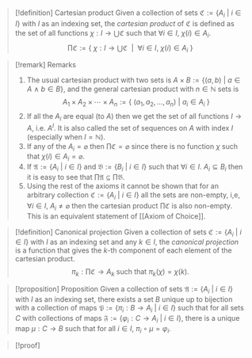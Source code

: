 >[!definition] Cartesian product
>Given a collection of sets $\mathfrak{C}:=\{A_i\ |\ i\in I\}$ with $I$ as an indexing set, the *cartesian product* of $\mathfrak{C}$ is defined as the set of all functions $\chi:I\to \bigcup\mathfrak{C}$ such that $\forall i\in I,\ \chi(i)\in A_i$.
>$$ \prod\mathfrak{C}:=\big\{\ \chi:I\to \bigcup\mathfrak{C}\ \ |\ \ \forall i\in I,\ \chi(i)\in A_i\ \big\}$$

>[!remark] Remarks
>1. The usual cartesian product with two sets is $A\times B:=\{(a,b)\ |\ a\in A\ \land\ b\in B\}$, and the general cartesian product with $n\in\mathbb{N}$ sets is 
>$$ A_1\times A_2\times\cdots\times A_n:=\big\{\ (a_1,a_2,\ldots, a_n)\ |\ a_i\in A_i\ \big\}$$ 
>2. If all the $A_i$ are equal (to $A$) then we get the set of all functions $I\to A$, i.e. $A^I$. It is also called the set of sequences on $A$ with index $I$ (especially when $I=\mathbb{N}$).
>3. If any of the $A_i=\varnothing$ then $\prod\mathfrak{C}=\varnothing$ since there is no function $\chi$ such that $\chi(i)\in A_i=\varnothing$.
>4. If $\mathfrak{A}:=\{A_i\ |\ i\in I\}$ and $\mathfrak{B}:=\{B_i\ |\ i\in I\}$ such that $\forall i\in I.\ A_i\subseteq B_i$ then it is easy to see that $\prod\mathfrak{A}\subseteq\prod\mathfrak{B}$.
>5. Using the rest of the axioms it cannot be shown that for an arbitrary collection $\mathfrak{C}:=\{A_i\ |\ i\in I\}$ all the sets are non-empty, i,e, $\forall i\in I,\ A_i\neq\varnothing$ then the cartesian product $\prod\mathfrak{C}$ is also non-empty. This is an equivalent statement of [[Axiom of Choice]].

>[!definition] Canonical projection
>Given a collection of sets $\mathfrak{C}:=\{A_i\ |\ i\in I\}$ with $I$ as an indexing set and any $k\in I$, the *canonical projection* is a function that gives the $k$-th component of each element of the cartesian product.$$ \pi_k:\prod\mathfrak{C}\to A_k\ \text{such that}\ \pi_k(\chi)=\chi(k).$$


>[!proposition] Proposition
>Given a collection of sets $\mathfrak{A}:=\{A_i\ |\ i\in I\}$ with $I$ as an indexing set, there exists a set $B$ unique up to bijection with a collection of maps $\mathfrak{P}:=\{\pi_i:B\to A_i\ |\ i\in I\}$ such that for all sets $C$ with collections of maps $\mathfrak{F}:=\{\varphi_i:C\to A_i\ |\ i\in I\}$, there is a unique map $\mu:C\to B$ such that for all $i\in I$, $\pi_i\circ\mu=\varphi_i$.

>[!proof]
